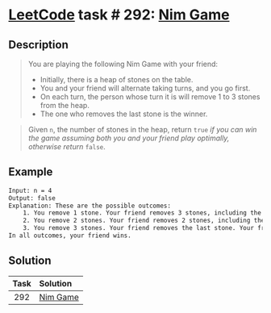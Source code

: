 # [LeetCode][leetcode] task # 292: [Nim Game][task]

Description
-----------

> You are playing the following Nim Game with your friend:
> * Initially, there is a heap of stones on the table.
> * You and your friend will alternate taking turns, and you go first.
> * On each turn, the person whose turn it is will remove 1 to 3 stones from the heap.
> * The one who removes the last stone is the winner.

> Given `n`, the number of stones in the heap,
> return `true` _if you can win the game assuming both
> you and your friend play optimally, otherwise return_ `false`.

 Example
-------

```sh
Input: n = 4
Output: false
Explanation: These are the possible outcomes:
    1. You remove 1 stone. Your friend removes 3 stones, including the last stone. Your friend wins.
    2. You remove 2 stones. Your friend removes 2 stones, including the last stone. Your friend wins.
    3. You remove 3 stones. Your friend removes the last stone. Your friend wins.
In all outcomes, your friend wins.
```

Solution
--------

| Task | Solution             |
|:----:|:---------------------|
| 292  | [Nim Game][solution] |


[leetcode]: <http://leetcode.com/>
[task]: <https://leetcode.com/problems/nim-game/>
[solution]: <https://github.com/wellaxis/witalis-jkit/blob/main/module/tasks/src/main/java/com/witalis/jkit/tasks/core/task/leetcode/h3/p292/option/Practice.java>

